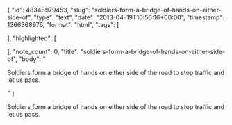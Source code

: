 {
  "id": 48348979453,
  "slug": "soldiers-form-a-bridge-of-hands-on-either-side-of",
  "type": "text",
  "date": "2013-04-19T10:56:16+00:00",
  "timestamp": 1366368976,
  "format": "html",
  "tags": [

  ],
  "highlighted": [

  ],
  "note_count": 0,
  "title": "soldiers-form-a-bridge-of-hands-on-either-side-of",
  "body": "<p>Soldiers form a bridge of hands on either side of the road to stop traffic and let us pass.</p>"
}

<p>Soldiers form a bridge of hands on either side of the road to stop traffic and let us pass.</p>